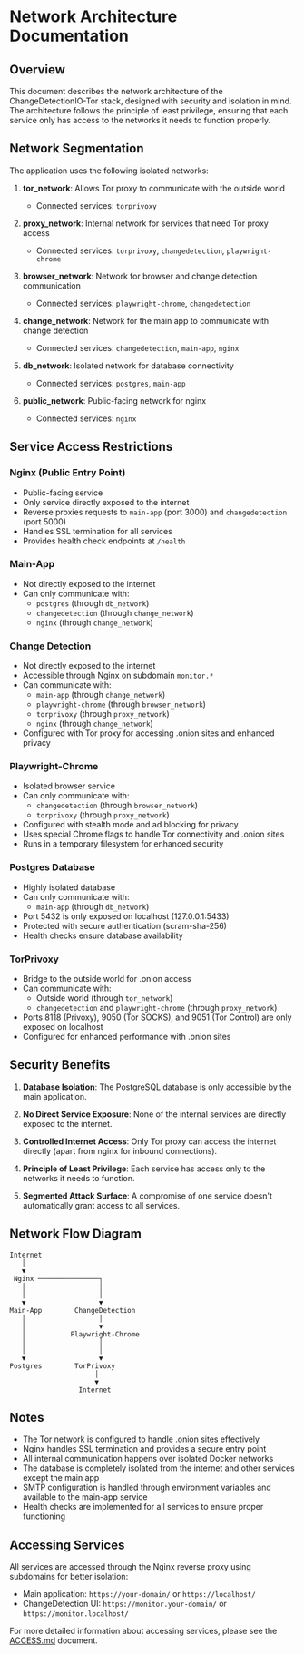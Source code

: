 # Network Architecture Documentation

## Overview

This document describes the network architecture of the ChangeDetectionIO-Tor stack, designed with security and isolation in mind. The architecture follows the principle of least privilege, ensuring that each service only has access to the networks it needs to function properly.

## Network Segmentation

The application uses the following isolated networks:

1. **tor_network**: Allows Tor proxy to communicate with the outside world
   - Connected services: `torprivoxy`

2. **proxy_network**: Internal network for services that need Tor proxy access
   - Connected services: `torprivoxy`, `changedetection`, `playwright-chrome`

3. **browser_network**: Network for browser and change detection communication
   - Connected services: `playwright-chrome`, `changedetection`

4. **change_network**: Network for the main app to communicate with change detection
   - Connected services: `changedetection`, `main-app`, `nginx`

5. **db_network**: Isolated network for database connectivity
   - Connected services: `postgres`, `main-app`

6. **public_network**: Public-facing network for nginx
   - Connected services: `nginx`

## Service Access Restrictions

### Nginx (Public Entry Point)

- Public-facing service
- Only service directly exposed to the internet
- Reverse proxies requests to `main-app` (port 3000) and `changedetection` (port 5000)
- Handles SSL termination for all services
- Provides health check endpoints at `/health`

### Main-App

- Not directly exposed to the internet
- Can only communicate with:
  - `postgres` (through `db_network`)
  - `changedetection` (through `change_network`)
  - `nginx` (through `change_network`)

### Change Detection

- Not directly exposed to the internet
- Accessible through Nginx on subdomain `monitor.*`
- Can communicate with:
  - `main-app` (through `change_network`)
  - `playwright-chrome` (through `browser_network`)
  - `torprivoxy` (through `proxy_network`)
  - `nginx` (through `change_network`)
- Configured with Tor proxy for accessing .onion sites and enhanced privacy

### Playwright-Chrome

- Isolated browser service
- Can only communicate with:
  - `changedetection` (through `browser_network`)
  - `torprivoxy` (through `proxy_network`)
- Configured with stealth mode and ad blocking for privacy
- Uses special Chrome flags to handle Tor connectivity and .onion sites
- Runs in a temporary filesystem for enhanced security

### Postgres Database

- Highly isolated database
- Can only communicate with:
  - `main-app` (through `db_network`)
- Port 5432 is only exposed on localhost (127.0.0.1:5433)
- Protected with secure authentication (scram-sha-256)
- Health checks ensure database availability

### TorPrivoxy

- Bridge to the outside world for .onion access
- Can communicate with:
  - Outside world (through `tor_network`)
  - `changedetection` and `playwright-chrome` (through `proxy_network`)
- Ports 8118 (Privoxy), 9050 (Tor SOCKS), and 9051 (Tor Control) are only exposed on localhost
- Configured for enhanced performance with .onion sites

## Security Benefits

1. **Database Isolation**: The PostgreSQL database is only accessible by the main application.

2. **No Direct Service Exposure**: None of the internal services are directly exposed to the internet.

3. **Controlled Internet Access**: Only Tor proxy can access the internet directly (apart from nginx for inbound connections).

4. **Principle of Least Privilege**: Each service has access only to the networks it needs to function.

5. **Segmented Attack Surface**: A compromise of one service doesn't automatically grant access to all services.

## Network Flow Diagram

```ascii
Internet
   │
   ▼
 Nginx ───────────────┐
   │                  │
   │                  │
   ▼                  ▼
Main-App        ChangeDetection
   │                  │
   │                  ▼
   │           Playwright-Chrome
   │                  │
   │                  │
   ▼                  ▼
Postgres        TorPrivoxy
                     │
                     ▼
                 Internet
```

## Notes

- The Tor network is configured to handle .onion sites effectively
- Nginx handles SSL termination and provides a secure entry point
- All internal communication happens over isolated Docker networks
- The database is completely isolated from the internet and other services except the main app
- SMTP configuration is handled through environment variables and available to the main-app service
- Health checks are implemented for all services to ensure proper functioning

## Accessing Services

All services are accessed through the Nginx reverse proxy using subdomains for better isolation:

- Main application: `https://your-domain/` or `https://localhost/`
- ChangeDetection UI: `https://monitor.your-domain/` or `https://monitor.localhost/`

For more detailed information about accessing services, please see the [ACCESS.md](ACCESS.md) document.
